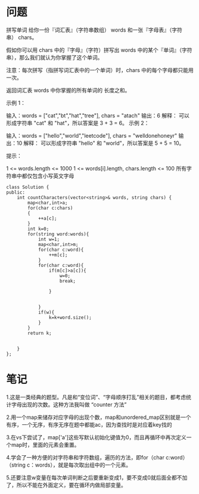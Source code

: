 # 问题
拼写单词
给你一份『词汇表』（字符串数组） words 和一张『字母表』（字符串） chars。

假如你可以用 chars 中的『字母』（字符）拼写出 words 中的某个『单词』（字符串），那么我们就认为你掌握了这个单词。

注意：每次拼写（指拼写词汇表中的一个单词）时，chars 中的每个字母都只能用一次。

返回词汇表 words 中你掌握的所有单词的 长度之和。


示例 1：

输入：words = ["cat","bt","hat","tree"], chars = "atach"
输出：6
解释： 
可以形成字符串 "cat" 和 "hat"，所以答案是 3 + 3 = 6。
示例 2：

输入：words = ["hello","world","leetcode"], chars = "welldonehoneyr"
输出：10
解释：
可以形成字符串 "hello" 和 "world"，所以答案是 5 + 5 = 10。
 

提示：

1 <= words.length <= 1000
1 <= words[i].length, chars.length <= 100
所有字符串中都仅包含小写英文字母

```
class Solution {
public:
    int countCharacters(vector<string>& words, string chars) {
        map<char,int>a;
        for(char c:chars)
        {
            ++a[c];
        }
        int k=0;
        for(string word:words){
            int w=1;
            map<char,int>m;
            for(char c:word){
                ++m[c];
            }
            for(char c:word){
                if(m[c]>a[c]){
                    w=0;
                    break;
                    
                }


            }
            if(w){
                k=k+word.size();
            }
        }
        return k;
        

    }
};
```
# 笔记
1.这是一类经典的题型。凡是和“变位词”、“字母顺序打乱”相关的题目，都考虑统计字母出现的次数。这种方法我叫做 “counter 方法”

2.用一个map来储存对应字母的出现个数，map和unordered_map区别就是一个有序，一个无序，有序无序在题中都能ac，因为查找时是对应着key找的

3.在vs下尝试了，map['a']这些写默认初始化键值为0，而且再循环中再次定义一个map时，里面的元素会重置。

4.学会了一种方便的对字符串和字符数组，遍历的方法，即for（char c:word）（string c：words），就是每次取出组中的一个元素。

5.还要注意w变量在每次单词判断之后要重新变成1，要不变成0就后面全都不加了，所以不能在外面定义，要在循环内做局部变量。

